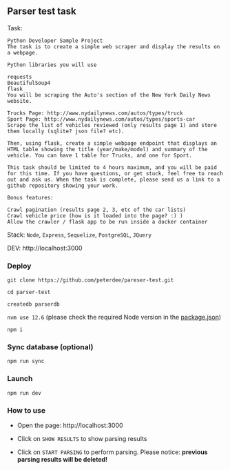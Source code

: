 Parser test task
---

Task:
```
Python Developer Sample Project
The task is to create a simple web scraper and display the results on a webpage.

Python libraries you will use

requests
BeautifulSoup4
flask
You will be scraping the Auto's section of the New York Daily News website.

Trucks Page: http://www.nydailynews.com/autos/types/truck
Sport Page: http://www.nydailynews.com/autos/types/sports-car
Scrape the list of vehicles reviewed (only results page 1) and store them locally (sqlite? json file? etc).

Then, using flask, create a simple webpage endpoint that displays an HTML table showing the title (year/make/model) and summary of the vehicle. You can have 1 table for Trucks, and one for Sport.

This task should be limited to 4 hours maximum, and you will be paid for this time. If you have questions, or get stuck, feel free to reach out and ask us. When the task is complete, please send us a link to a github repository showing your work.

Bonus features:

Crawl pagination (results page 2, 3, etc of the car lists)
Crawl vehicle price (how is it loaded into the page? :) )
Allow the crawler / flask app to be run inside a docker container
```

Stack: `Node`, `Express`, `Sequelize`, `PostgreSQL`, `JQuery`

DEV: http://localhost:3000

### Deploy

`git clone https://github.com/peterdee/pareser-test.git`

`cd parser-test`

`createdb parserdb`

`nvm use 12.6` (please check the required Node version in the [package.json](package.json))

`npm i`

### Sync database (optional)

`npm run sync`

### Launch

`npm run dev`

### How to use

- Open the page: http://localhost:3000

- Click on `SHOW RESULTS` to show parsing results

- Click on `START PARSING` to perform parsing. Please notice: **previous parsing results will be deleted!**
